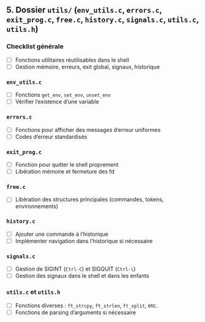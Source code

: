 ## 5. Dossier `utils/` (`env_utils.c`, `errors.c`, `exit_prog.c`, `free.c`, `history.c`, `signals.c`, `utils.c`, `utils.h`)

### Checklist générale

* [ ] Fonctions utilitaires réutilisables dans le shell
* [ ] Gestion mémoire, erreurs, exit global, signaux, historique

### `env_utils.c`

* [ ] Fonctions `get_env`, `set_env`, `unset_env`
* [ ] Vérifier l’existence d’une variable

### `errors.c`

* [ ] Fonctions pour afficher des messages d’erreur uniformes
* [ ] Codes d’erreur standardisés

### `exit_prog.c`

* [ ] Fonction pour quitter le shell proprement
* [ ] Libération mémoire et fermeture des fd

### `free.c`

* [ ] Libération des structures principales (commandes, tokens, environnements)

### `history.c`

* [ ] Ajouter une commande à l’historique
* [ ] Implémenter navigation dans l’historique si nécessaire

### `signals.c`

* [ ] Gestion de SIGINT (`Ctrl-C`) et SIGQUIT (`Ctrl-\`)
* [ ] Gestion des signaux dans le shell et dans les enfants

### `utils.c` et `utils.h`

* [ ] Fonctions diverses : `ft_strcpy`, `ft_strlen`, `ft_split`, etc.
* [ ] Fonctions de parsing d’arguments si nécessaire
